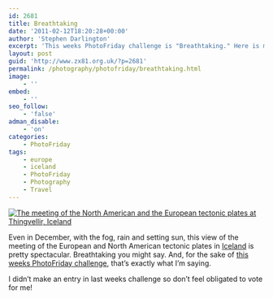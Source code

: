 ```yaml
---
id: 2681
title: Breathtaking
date: '2011-02-12T18:20:28+00:00'
author: 'Stephen Darlington'
excerpt: 'This weeks PhotoFriday challenge is "Breathtaking." Here is my entry.'
layout: post
guid: 'http://www.zx81.org.uk/?p=2681'
permalink: /photography/photofriday/breathtaking.html
image:
    - ''
embed:
    - ''
seo_follow:
    - 'false'
adman_disable:
    - 'on'
categories:
    - PhotoFriday
tags:
    - europe
    - iceland
    - PhotoFriday
    - Photography
    - Travel
---
```


[![The meeting of the North American and the European tectonic plates at Thingvellir, Iceland](https://i0.wp.com/farm5.staticflickr.com/4102/4872212378_96f139140f.jpg?resize=500%2C333)](http://www.flickr.com/photos/stephendarlington/4872212378/ "The meeting of the North American and the European tectonic plates at Thingvellir, Iceland by stephendarlington, on Flickr")

Even in December, with the fog, rain and setting sun, this view of the meeting of the European and North American tectonic plates in [Iceland](http://www.zx81.org.uk/travel/iceland.html) is pretty spectacular. Breathtaking you might say. And, for the sake of [this weeks PhotoFriday challenge](http://www.photofriday.com/archives/challenge/001057.php), that’s exactly what I’m saying.

I didn’t make an entry in last weeks challenge so don’t feel obligated to vote for me!